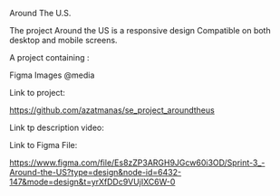 Around The U.S.

The project Around the US is a responsive design
Compatible on both desktop and mobile screens.

A project containing :

Figma
Images
@media

Link to project:

https://github.com/azatmanas/se_project_aroundtheus

Link tp description video:

Link to Figma File:

https://www.figma.com/file/Es8zZP3ARGH9JGcw60i3OD/Sprint-3_-Around-the-US?type=design&node-id=6432-147&mode=design&t=yrXfDDc9VUjIXC6W-0
